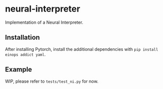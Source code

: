 # neural-interpreter

Implementation of a Neural Interpreter.

## Installation

After installing Pytorch, install the additional dependencies with
`pip install einops addict yaml`.

## Example

WIP, please refer to `tests/test_ni.py` for now.